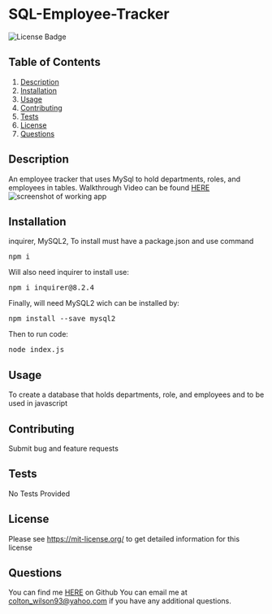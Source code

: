 # SQL-Employee-Tracker
![License Badge](https://shields.io/badge/license-MIT-yellow)
## Table of Contents
1. [Description](#description)
2. [Installation](#installation)
3. [Usage](#usage)
4. [Contributing](#contributing)
5. [Tests](#tests)
6. [License](#license)
7. [Questions](#questions)

## Description
An employee tracker that uses MySql to hold departments, roles, and employees in tables.
Walkthrough Video can be found [HERE](https://video.com)
![screenshot of working app](https://image.png)
## Installation
inquirer, MySQL2,
To install must have a package.json and use command
<pre>
npm i
</pre>
Will also need inquirer to install use:
<pre>
npm i inquirer@8.2.4
</pre>
Finally, will need MySQL2 wich can be installed by:
<pre>
npm install --save mysql2
</pre>
Then to run code:
<pre>
node index.js
</pre>
## Usage
To create a database that holds departments, role, and employees and to be used in javascript
## Contributing
Submit bug and feature requests
## Tests
No Tests Provided
## License
Please see https://mit-license.org/ to get detailed information for this license

## Questions
You can find me [HERE](https://github.com/ColtonWilson) on Github
You can email me at colton_wilson93@yahoo.com if you have any additional questions.
